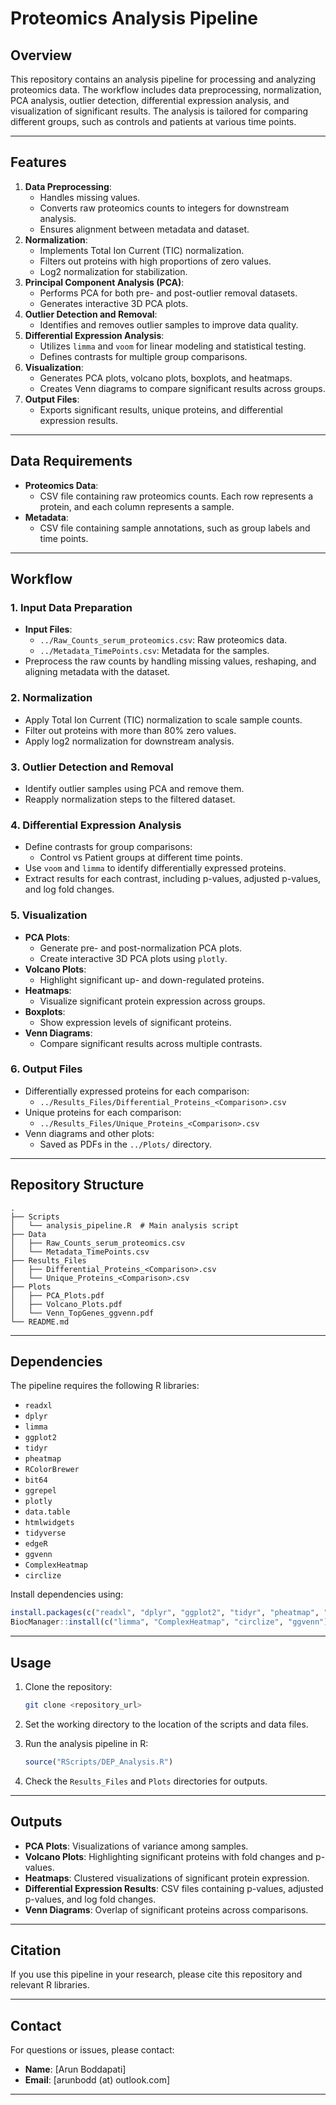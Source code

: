 # Proteomics Analysis Pipeline

## Overview
This repository contains an analysis pipeline for processing and analyzing proteomics data. The workflow includes data preprocessing, normalization, PCA analysis, outlier detection, differential expression analysis, and visualization of significant results. The analysis is tailored for comparing different groups, such as controls and patients at various time points.

---

## Features
1. **Data Preprocessing**:
   - Handles missing values.
   - Converts raw proteomics counts to integers for downstream analysis.
   - Ensures alignment between metadata and dataset.
2. **Normalization**:
   - Implements Total Ion Current (TIC) normalization.
   - Filters out proteins with high proportions of zero values.
   - Log2 normalization for stabilization.
3. **Principal Component Analysis (PCA)**:
   - Performs PCA for both pre- and post-outlier removal datasets.
   - Generates interactive 3D PCA plots.
4. **Outlier Detection and Removal**:
   - Identifies and removes outlier samples to improve data quality.
5. **Differential Expression Analysis**:
   - Utilizes `limma` and `voom` for linear modeling and statistical testing.
   - Defines contrasts for multiple group comparisons.
6. **Visualization**:
   - Generates PCA plots, volcano plots, boxplots, and heatmaps.
   - Creates Venn diagrams to compare significant results across groups.
7. **Output Files**:
   - Exports significant results, unique proteins, and differential expression results.

---

## Data Requirements
- **Proteomics Data**:
  - CSV file containing raw proteomics counts. Each row represents a protein, and each column represents a sample.
- **Metadata**:
  - CSV file containing sample annotations, such as group labels and time points.

---

## Workflow
### 1. Input Data Preparation
- **Input Files**:
  - `../Raw_Counts_serum_proteomics.csv`: Raw proteomics data.
  - `../Metadata_TimePoints.csv`: Metadata for the samples.
- Preprocess the raw counts by handling missing values, reshaping, and aligning metadata with the dataset.

### 2. Normalization
- Apply Total Ion Current (TIC) normalization to scale sample counts.
- Filter out proteins with more than 80% zero values.
- Apply log2 normalization for downstream analysis.

### 3. Outlier Detection and Removal
- Identify outlier samples using PCA and remove them.
- Reapply normalization steps to the filtered dataset.

### 4. Differential Expression Analysis
- Define contrasts for group comparisons:
  - Control vs Patient groups at different time points.
- Use `voom` and `limma` to identify differentially expressed proteins.
- Extract results for each contrast, including p-values, adjusted p-values, and log fold changes.

### 5. Visualization
- **PCA Plots**:
  - Generate pre- and post-normalization PCA plots.
  - Create interactive 3D PCA plots using `plotly`.
- **Volcano Plots**:
  - Highlight significant up- and down-regulated proteins.
- **Heatmaps**:
  - Visualize significant protein expression across groups.
- **Boxplots**:
  - Show expression levels of significant proteins.
- **Venn Diagrams**:
  - Compare significant results across multiple contrasts.

### 6. Output Files
- Differentially expressed proteins for each comparison:
  - `../Results_Files/Differential_Proteins_<Comparison>.csv`
- Unique proteins for each comparison:
  - `../Results_Files/Unique_Proteins_<Comparison>.csv`
- Venn diagrams and other plots:
  - Saved as PDFs in the `../Plots/` directory.

---

## Repository Structure
```
.
├── Scripts
│   └── analysis_pipeline.R  # Main analysis script
├── Data
│   ├── Raw_Counts_serum_proteomics.csv
│   └── Metadata_TimePoints.csv
├── Results_Files
│   ├── Differential_Proteins_<Comparison>.csv
│   └── Unique_Proteins_<Comparison>.csv
├── Plots
│   ├── PCA_Plots.pdf
│   ├── Volcano_Plots.pdf
│   └── Venn_TopGenes_ggvenn.pdf
└── README.md
```

---

## Dependencies
The pipeline requires the following R libraries:
- `readxl`
- `dplyr`
- `limma`
- `ggplot2`
- `tidyr`
- `pheatmap`
- `RColorBrewer`
- `bit64`
- `ggrepel`
- `plotly`
- `data.table`
- `htmlwidgets`
- `tidyverse`
- `edgeR`
- `ggvenn`
- `ComplexHeatmap`
- `circlize`

Install dependencies using:
```R
install.packages(c("readxl", "dplyr", "ggplot2", "tidyr", "pheatmap", "RColorBrewer", "bit64", "ggrepel", "plotly", "data.table", "htmlwidgets", "tidyverse", "edgeR"))
BiocManager::install(c("limma", "ComplexHeatmap", "circlize", "ggvenn"))
```

---

## Usage
1. Clone the repository:
   ```bash
   git clone <repository_url>
   ```

2. Set the working directory to the location of the scripts and data files.

3. Run the analysis pipeline in R:
   ```R
   source("RScripts/DEP_Analysis.R")
   ```

4. Check the `Results_Files` and `Plots` directories for outputs.

---

## Outputs
- **PCA Plots**: Visualizations of variance among samples.
- **Volcano Plots**: Highlighting significant proteins with fold changes and p-values.
- **Heatmaps**: Clustered visualizations of significant protein expression.
- **Differential Expression Results**: CSV files containing p-values, adjusted p-values, and log fold changes.
- **Venn Diagrams**: Overlap of significant proteins across comparisons.

---

## Citation
If you use this pipeline in your research, please cite this repository and relevant R libraries.

---

## Contact
For questions or issues, please contact:
- **Name**: [Arun Boddapati]
- **Email**: [arunbodd (at) outlook.com]

---

